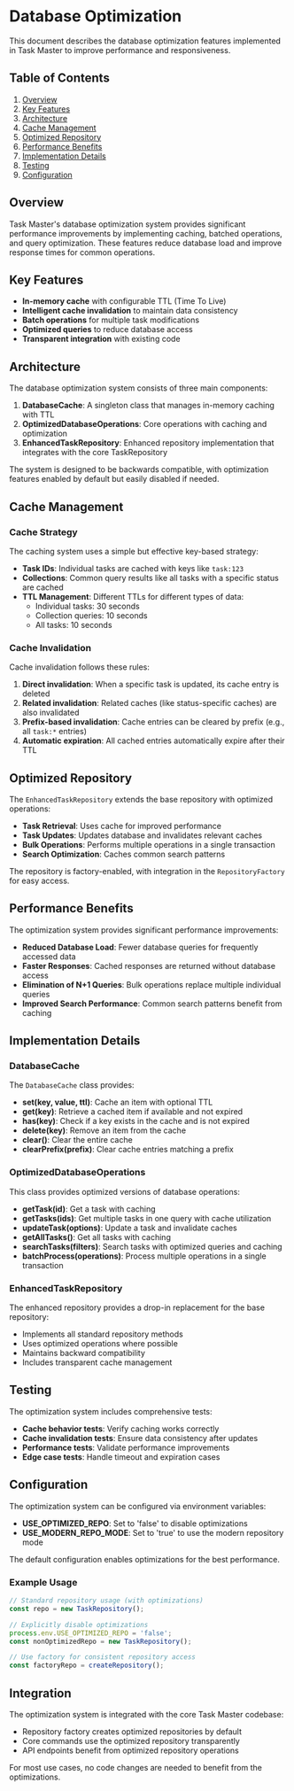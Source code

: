 # Database Optimization

This document describes the database optimization features implemented in Task Master to improve performance and responsiveness.

## Table of Contents

1. [Overview](#overview)
2. [Key Features](#key-features)
3. [Architecture](#architecture)
4. [Cache Management](#cache-management)
5. [Optimized Repository](#optimized-repository)
6. [Performance Benefits](#performance-benefits)
7. [Implementation Details](#implementation-details)
8. [Testing](#testing)
9. [Configuration](#configuration)

## Overview

Task Master's database optimization system provides significant performance improvements by implementing caching, batched operations, and query optimization. These features reduce database load and improve response times for common operations.

## Key Features

- **In-memory cache** with configurable TTL (Time To Live)
- **Intelligent cache invalidation** to maintain data consistency
- **Batch operations** for multiple task modifications
- **Optimized queries** to reduce database access
- **Transparent integration** with existing code

## Architecture

The database optimization system consists of three main components:

1. **DatabaseCache**: A singleton class that manages in-memory caching with TTL
2. **OptimizedDatabaseOperations**: Core operations with caching and optimization
3. **EnhancedTaskRepository**: Enhanced repository implementation that integrates with the core TaskRepository

The system is designed to be backwards compatible, with optimization features enabled by default but easily disabled if needed.

## Cache Management

### Cache Strategy

The caching system uses a simple but effective key-based strategy:

- **Task IDs**: Individual tasks are cached with keys like `task:123`
- **Collections**: Common query results like all tasks with a specific status are cached
- **TTL Management**: Different TTLs for different types of data:
  - Individual tasks: 30 seconds
  - Collection queries: 10 seconds
  - All tasks: 10 seconds

### Cache Invalidation

Cache invalidation follows these rules:

1. **Direct invalidation**: When a specific task is updated, its cache entry is deleted
2. **Related invalidation**: Related caches (like status-specific caches) are also invalidated
3. **Prefix-based invalidation**: Cache entries can be cleared by prefix (e.g., all `task:*` entries)
4. **Automatic expiration**: All cached entries automatically expire after their TTL

## Optimized Repository

The `EnhancedTaskRepository` extends the base repository with optimized operations:

- **Task Retrieval**: Uses cache for improved performance
- **Task Updates**: Updates database and invalidates relevant caches
- **Bulk Operations**: Performs multiple operations in a single transaction
- **Search Optimization**: Caches common search patterns

The repository is factory-enabled, with integration in the `RepositoryFactory` for easy access.

## Performance Benefits

The optimization system provides significant performance improvements:

- **Reduced Database Load**: Fewer database queries for frequently accessed data
- **Faster Responses**: Cached responses are returned without database access
- **Elimination of N+1 Queries**: Bulk operations replace multiple individual queries
- **Improved Search Performance**: Common search patterns benefit from caching

## Implementation Details

### DatabaseCache

The `DatabaseCache` class provides:

- **set(key, value, ttl)**: Cache an item with optional TTL
- **get(key)**: Retrieve a cached item if available and not expired
- **has(key)**: Check if a key exists in the cache and is not expired
- **delete(key)**: Remove an item from the cache
- **clear()**: Clear the entire cache
- **clearPrefix(prefix)**: Clear cache entries matching a prefix

### OptimizedDatabaseOperations

This class provides optimized versions of database operations:

- **getTask(id)**: Get a task with caching
- **getTasks(ids)**: Get multiple tasks in one query with cache utilization
- **updateTask(options)**: Update a task and invalidate caches
- **getAllTasks()**: Get all tasks with caching
- **searchTasks(filters)**: Search tasks with optimized queries and caching
- **batchProcess(operations)**: Process multiple operations in a single transaction

### EnhancedTaskRepository

The enhanced repository provides a drop-in replacement for the base repository:

- Implements all standard repository methods
- Uses optimized operations where possible
- Maintains backward compatibility
- Includes transparent cache management

## Testing

The optimization system includes comprehensive tests:

- **Cache behavior tests**: Verify caching works correctly
- **Cache invalidation tests**: Ensure data consistency after updates
- **Performance tests**: Validate performance improvements
- **Edge case tests**: Handle timeout and expiration cases

## Configuration

The optimization system can be configured via environment variables:

- **USE_OPTIMIZED_REPO**: Set to 'false' to disable optimizations
- **USE_MODERN_REPO_MODE**: Set to 'true' to use the modern repository mode

The default configuration enables optimizations for the best performance.

### Example Usage

```typescript
// Standard repository usage (with optimizations)
const repo = new TaskRepository();

// Explicitly disable optimizations
process.env.USE_OPTIMIZED_REPO = 'false';
const nonOptimizedRepo = new TaskRepository();

// Use factory for consistent repository access
const factoryRepo = createRepository();
```

## Integration

The optimization system is integrated with the core Task Master codebase:

- Repository factory creates optimized repositories by default
- Core commands use the optimized repository transparently
- API endpoints benefit from optimized repository operations

For most use cases, no code changes are needed to benefit from the optimizations.